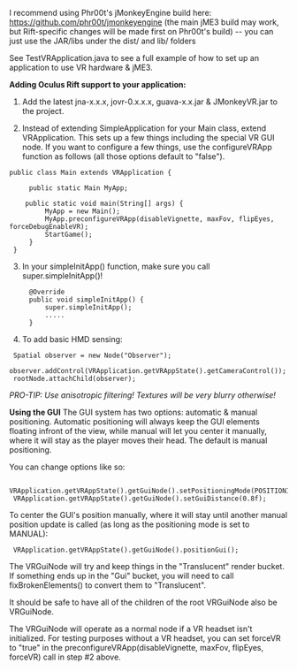 I recommend using Phr00t's jMonkeyEngine build here: https://github.com/phr00t/jmonkeyengine (the main jME3 build may work, but Rift-specific changes will be made first on Phr00t's build) -- you can just use the JAR/libs under the dist/ and lib/ folders

See TestVRApplication.java to see a full example of how to set up an application to use VR hardware & jME3.

<b>Adding Oculus Rift support to your application:</b>

1. Add the latest jna-x.x.x, jovr-0.x.x.x, guava-x.x.jar & JMonkeyVR.jar to the project.

2. Instead of extending SimpleApplication for your Main class, extend VRApplication. This sets up a few things including the special VR GUI node. If you want to configure a few things, use the configureVRApp function as follows (all those options default to "false").

```
public class Main extends VRApplication {
     
     public static Main MyApp;
 
    public static void main(String[] args) {
         MyApp = new Main();
         MyApp.preconfigureVRApp(disableVignette, maxFov, flipEyes, forceDebugEnableVR);
         StartGame();
     }
 }
```

3. In your simpleInitApp() function, make sure you call super.simpleInitApp()!

```
     @Override
     public void simpleInitApp() {
         super.simpleInitApp();
         .....
     }
```
 
4. To add basic HMD sensing:

```
 Spatial observer = new Node("Observer");
 observer.addControl(VRApplication.getVRAppState().getCameraControl());
 rootNode.attachChild(observer);
```

<i>PRO-TIP: Use anisotropic filtering! Textures will be very blurry otherwise!</i>

<b>Using the GUI</b>
The GUI system has two options: automatic & manual positioning. Automatic positioning will always keep the GUI elements floating infront of the view, while manual will let you center it manually, where it will stay as the player moves their head. The default is manual positioning.

You can change options like so:

```
 VRApplication.getVRAppState().getGuiNode().setPositioningMode(POSITIONING_MODE.AUTO);
 VRApplication.getVRAppState().getGuiNode().setGuiDistance(0.8f);
```

To center the GUI's position manually, where it will stay until another manual position update is called (as long as the positioning mode is set to MANUAL):

```
 VRApplication.getVRAppState().getGuiNode().positionGui();
```

The VRGuiNode will try and keep things in the "Translucent" render bucket. If something ends up in the "Gui" bucket, you will need to call fixBrokenElements() to convert them to "Translucent".

It should be safe to have all of the children of the root VRGuiNode also be VRGuiNode.

The VRGuiNode will operate as a normal node if a VR headset isn't initialized. For testing purposes without a VR headset, you can set forceVR to "true" in the preconfigureVRApp(disableVignette, maxFov, flipEyes, forceVR) call in step #2 above.
